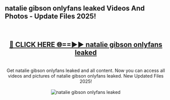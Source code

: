 <h2>natalie gibson onlyfans leaked Videos And Photos - Update Files 2025!</h2>
<br>
<div align="center">
<h2><a href="https://linkcuts.com/hfmhzwbr" rel="nofollow">🔴 CLICK HERE 🌐==►► natalie gibson onlyfans leaked</a></h2>
<br>
Get natalie gibson onlyfans leaked and all content. Now you can access all videos and pictures of natalie gibson onlyfans leaked. New Updated Files 2025!
<br>
<br>
<a href="https://linkcuts.com/hfmhzwbr" rel="nofollow" data-target="animated-image.originalLink"><img src="https://i.ibb.co.com/WyWwxjT/player-gif2.gif" alt="natalie gibson onlyfans leaked" style="max-width: 100%; display: inline-block;" data-target="animated-image.originalImage"></a>
</div>
<br>